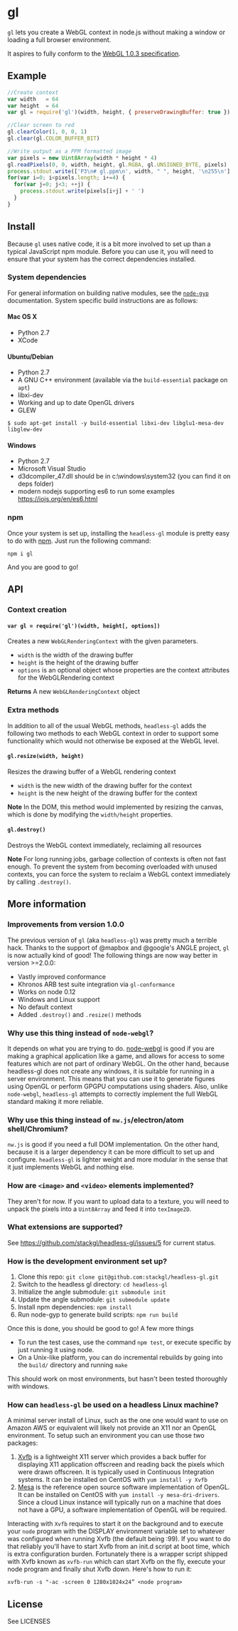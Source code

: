 # gl
`gl` lets you create a WebGL context in node.js without making a window or loading a full browser environment.

It aspires to fully conform to the [WebGL 1.0.3 specification](https://www.khronos.org/registry/webgl/specs/1.0.3/).

## Example

```javascript
//Create context
var width   = 64
var height  = 64
var gl = require('gl')(width, height, { preserveDrawingBuffer: true })

//Clear screen to red
gl.clearColor(1, 0, 0, 1)
gl.clear(gl.COLOR_BUFFER_BIT)

//Write output as a PPM formatted image
var pixels = new Uint8Array(width * height * 4)
gl.readPixels(0, 0, width, height, gl.RGBA, gl.UNSIGNED_BYTE, pixels)
process.stdout.write(['P3\n# gl.ppm\n', width, " ", height, '\n255\n'].join(''))
for(var i=0; i<pixels.length; i+=4) {
  for(var j=0; j<3; ++j) {
    process.stdout.write(pixels[i+j] + ' ')
  }
}
```

## Install
Because `gl` uses native code, it is a bit more involved to set up than a typical JavaScript npm module.  Before you can use it, you will need to ensure that your system has the correct dependencies installed.

### System dependencies
For general information on building native modules, see the [`node-gyp`](https://github.com/nodejs/node-gyp) documentation. System specific build instructions are as follows:

#### Mac OS X

* Python 2.7
* XCode

#### Ubuntu/Debian

* Python 2.7
* A GNU C++ environment (available via the `build-essential` package on `apt`)
* libxi-dev
* Working and up to date OpenGL drivers
* GLEW

```
$ sudo apt-get install -y build-essential libxi-dev libglu1-mesa-dev libglew-dev
```

#### Windows

* Python 2.7
* Microsoft Visual Studio
* d3dcompiler_47.dll should be in c:\windows\system32 (you can find it on deps folder)
* modern nodejs supporting es6 to run some examples https://iojs.org/en/es6.html

### npm
Once your system is set up, installing the `headless-gl` module is pretty easy to do with [npm](http://docs.npmjs.org).  Just run the following command:

```
npm i gl
```

And you are good to go!

## API

### Context creation

#### `var gl = require('gl')(width, height[, options])`
Creates a new `WebGLRenderingContext` with the given parameters.

* `width` is the width of the drawing buffer
* `height` is the height of the drawing buffer
* `options` is an optional object whose properties are the context attributes for the WebGLRendering context

**Returns** A new `WebGLRenderingContext` object

### Extra methods

In addition to all of the usual WebGL methods, `headless-gl` adds the following two methods to each WebGL context in order to support some functionality which would not otherwise be exposed at the WebGL level.

#### `gl.resize(width, height)`
Resizes the drawing buffer of a WebGL rendering context

* `width` is the new width of the drawing buffer for the context
* `height` is the new height of the drawing buffer for the context

**Note** In the DOM, this method would implemented by resizing the canvas, which is done by modifying the `width/height` properties.

#### `gl.destroy()`
Destroys the WebGL context immediately, reclaiming all resources

**Note** For long running jobs, garbage collection of contexts is often not fast enough.  To prevent the system from becoming overloaded with unused contexts, you can force the system to reclaim a WebGL context immediately by calling `.destroy()`.

## More information

### Improvements from version 1.0.0

The previous version of `gl` (aka `headless-gl`) was pretty much a terrible hack. Thanks to the support of @mapbox and @google's ANGLE project, `gl` is now actually kind of good!  The following things are now way better in version >=2.0.0:

* Vastly improved conformance
* Khronos ARB test suite integration via `gl-conformance`
* Works on node 0.12
* Windows and Linux support
* No default context
* Added `.destroy()` and `.resize()` methods

### Why use this thing instead of `node-webgl`?

It depends on what you are trying to do.  [node-webgl](https://github.com/mikeseven/node-webgl) is good if you are making a graphical application like a game, and allows for access to some features which are not part of ordinary WebGL.  On the other hand, because headless-gl does not create any windows, it is suitable for running in a server environment.  This means that you can use it to generate figures using OpenGL or perform GPGPU computations using shaders. Also, unlike `node-webgl`, `headless-gl` attempts to correctly implement the full WebGL standard making it more reliable.

### Why use this thing instead of `nw.js`/electron/atom shell/Chromium?

`nw.js` is good if you need a full DOM implementation.  On the other hand, because it is a larger dependency it can be more difficult to set up and configure.  `headless-gl` is lighter weight and more modular in the sense that it just implements WebGL and nothing else.

### How are `<image>` and `<video>` elements implemented?

They aren't for now.  If you want to upload data to a texture, you will need to unpack the pixels into a `Uint8Array` and feed it into `texImage2D`.

### What extensions are supported?

See https://github.com/stackgl/headless-gl/issues/5 for current status.

### How is the development environment set up?

1. Clone this repo: `git clone git@github.com:stackgl/headless-gl.git`
1. Switch to the headless gl directory: `cd headless-gl`
1. Initialize the angle submodule: `git submodule init`
1. Update the angle submodule: `git submodule update`
1. Install npm dependencies: `npm install`
1. Run node-gyp to generate build scripts: `npm run build`

Once this is done, you should be good to go!  A few more things

* To run the test cases, use the command `npm test`, or execute specific by just running it using node.
* On a Unix-like platform, you can do incremental rebuilds by going into the `build/` directory and running `make`

This should work on most environments, but hasn't been tested thoroughly with windows.

### How can `headless-gl` be used on a headless Linux machine?

A minimal server install of Linux, such as the one one would want to use on
Amazon AWS or equivalent will likely not provide an X11 nor an OpenGL
environment. To setup such an environment you can use those two packages:

1. [Xvfb](https://en.wikipedia.org/wiki/Xvfb) is a lightweight X11 server which
   provides a back buffer for displaying X11 application offscreen and reading
   back the pixels which were drawn offscreen. It is typically used in
   Continuous Integration systems. It can be installed on CentOS with `yum
   install -y Xvfb`
2. [Mesa](http://www.mesa3d.org/intro.html) is the reference open source
   software implementation of OpenGL. It can be installed on CentOS with `yum
   install -y mesa-dri-drivers`. Since a cloud Linux instance will typically
   run on a machine that does not have a GPU, a software implementation of
   OpenGL will be required.

Interacting with `Xvfb` requires to start it on the background and to execute
your `node` program with the DISPLAY environment variable set to whatever was
configured when running Xvfb (the default being :99). If you want to do that
reliably you'll have to start Xvfb from an init.d script at boot time, which is
extra configuration burden. Fortunately there is a wrapper script shipped with
Xvfb known as `xvfb-run` which can start Xvfb on the fly, execute your node
program and finally shut Xvfb down. Here's how to run it:

    xvfb-run -s "-ac -screen 0 1280x1024x24” <node program>

## License

See LICENSES
